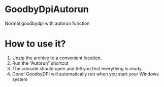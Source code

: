 # GoodbyDpiAutorun
Normal goodbydpi with autorun function

# How to use it?
1. Unzip the archive to a convenient location.
2. Run the “Autorun” shortcut 
3. The console should open and tell you that everything is ready.
4. Done! GoodbyDPI will automatically run when you start your Windows system 
